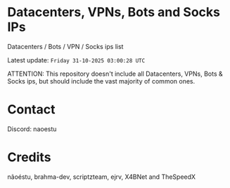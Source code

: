# Datacenters, VPNs, Bots and Socks IPs
 
Datacenters / Bots / VPN / Socks ips list

Latest update: `Friday 31-10-2025 03:00:28 UTC` 

ATTENTION: This repository doesn't include all Datacenters, VPNs, Bots & Socks ips, 
but should include the vast majority of common ones.

# Contact
Discord: naoestu

# Credits
nãoéstu, brahma-dev, scriptzteam, ejrv, X4BNet and TheSpeedX
